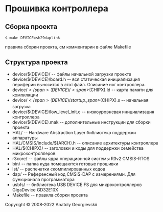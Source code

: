 # Прошивка контроллера

## Сборка проекта
```
$ make DEVICE=sh29daplink
```
правила сборки проекта, см комментарии в файле Makefile

## Структура проекта
* device/<span>$</span>(DEVICE)/ -- файлы начальной загрузки проекта
* device/<span>$</span>(DEVICE)/board.h -- вся статическая инициализация периферии выносится в этот файл. Описание ног контроллера.
* device/<span>$</span>(DEVICE)/<span>$</span>(CHIPX).ld -- карта памяти для компиляции
* device/<span>$</span>(DEVICE)/startup_<span>$</span>(CHIPX).s -- начальная загрузка 
* device/<span>$</span>(DEVICE)/low_level_init.c -- низкоуровневая инициализация контроллера
* device/<span>$</span>(DEVICE).mak -- дополнительные инструкции для сборки проекта
* HAL/ -- Hardware Abstraction Layer библиотека поддержки аппаратуры
* HAL/CMSIS/include/<span>$</span>(ARCH).h -- описание архитектуры контроллера
* HAL/$(CHIPX)/ -- заголовки и коды для поддержки семейства микроконтроллеров
* r3core/ -- файлы ядра операционной системы R3v2 CMSIS-RTOS
* bin/ -- папка куда помещаются готовые прошивки 
* lst/ -- распечатки скомпилированных кодов
* dap/ -- Референсный код CMSIS-DAP с измерениями. Для функционала программатора
* usbfs/ -- библиотека USB DEVICE FS для микроконтроллеров GigaDevice GD32E10X
* Makefile -- правила сборки проекта

Copyright &copy; 2008-2022 Anatoly Georgievskii
